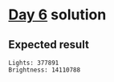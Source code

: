# [Day 6](https://adventofcode.com/2015/day/6) solution

## Expected result

```
Lights: 377891
Brightness: 14110788
```